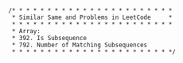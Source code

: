     /* * * * * * * * * * * * * * * * * * * * * * *
     * Similar Same and Problems in LeetCode     *
     * * * * * * * * * * * * * * * * * * * * * * *
     * Array:
     * 392. Is Subsequence
     * 792. Number of Matching Subsequences
     * * * * * * * * * * * * * * * * * * * * * * */